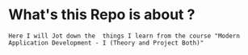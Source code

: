 # What's this Repo is about ?
    Here I will Jot down the  things I learn from the course "Modern Application Development - I (Theory and Project Both)"



